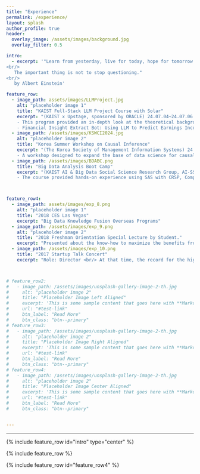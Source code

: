 ```yaml
---  
title: "Experience"
permalink: /experience/
layout: splash
author_profile: true
header:
  overlay_image: /assets/images/background.jpg
  overlay_filter: 0.5

intro:
  - excerpt: '"Learn from yesterday, live for today, hope for tomorrow.
<br/>
   The important thing is not to stop questioning."  
<br/>
   by Albert Einstein'

feature_row:
  - image_path: assets/images/LLMProject.jpg
    alt: "placeholder image 1"
    title: "KAIST Full-Stack LLM Project Course with Solar"
    excerpt: "(KAIST x Upstage, sponsored by ORACLE) 24.07.04~24.07.06 <br/>
    - This program provided an in-depth look at the theoretical background and practical application of Large Language Models (LLM). Additionally, it provided insight into the development potential and utilization of LLM through the latest research trends and case studies.<br/>
    - Financial Insight Extract Bot: Using LLM to Predict Earnings Increases or Decreases" 
  - image_path: /assets/images/KSWCI2024.jpg
    alt: "placeholder image 2"
    title: "Korea Summer Workshop on Causal Inference"
    excerpt: "(The Korea Society of Management Information Systems) 24.06.13~24.06.28 <br/>
    - A workshop designed to expand the base of data science for causal inference and decision making."
  - image_path: /assets/images/BDABC.png
    title: "Big Data Analysis Boot Camp"
    excerpt: "(KAIST AI & Big Data Social Science Research Group, AI-SSRG) 23.02.06~23.02.13 <br/>
    - The course provided hands-on experience using SAS with CRSP, Computstat, and the UNIX-based operating system at WRDS."



feature_row4:
  - image_path: assets/images/exp_8.png
    alt: "placeholder image 1"
    title: "2018 CES Las Vegas"
    excerpt: "Big Data Knowledge Fusion Overseas Programs" 
  - image_path: /assets/images/exp_9.png
    alt: "placeholder image 2"
    title: "2018 Freshman Orientation Special Lecture by Student."
    excerpt: "Presented about the know-how to maximize the benefits from the university."
  - image_path: /assets/images/exp_10.png
    title: "2017 Startup Talk Concert"
    excerpt: "Role: Director <br/> At that time, the record for the highest number of participating students in a student-led event."



# feature_row2:
#   - image_path: /assets/images/unsplash-gallery-image-2-th.jpg
#     alt: "placeholder image 2"
#     title: "Placeholder Image Left Aligned"
#     excerpt: 'This is some sample content that goes here with **Markdown** formatting. Left aligned with `type="left"`'
#     url: "#test-link"
#     btn_label: "Read More"
#     btn_class: "btn--primary"
# feature_row3:
#   - image_path: /assets/images/unsplash-gallery-image-2-th.jpg
#     alt: "placeholder image 2"
#     title: "Placeholder Image Right Aligned"
#     excerpt: 'This is some sample content that goes here with **Markdown** formatting. Right aligned with `type="right"`'
#     url: "#test-link"
#     btn_label: "Read More"
#     btn_class: "btn--primary"
# feature_row4:
#   - image_path: /assets/images/unsplash-gallery-image-2-th.jpg
#     alt: "placeholder image 2"
#     title: "Placeholder Image Center Aligned"
#     excerpt: 'This is some sample content that goes here with **Markdown** formatting. Centered with `type="center"`'
#     url: "#test-link"
#     btn_label: "Read More"
#     btn_class: "btn--primary"


---
```




---

{% include feature_row id="intro" type="center" %}

{% include feature_row %}

{% include feature_row id="feature_row4" %}


<!--  {% include feature_row id="feature_row2" type="left" %}

 {% include feature_row id="feature_row3" type="right" %}

 {% include feature_row id="feature_row4" type="center" %} -->




